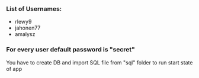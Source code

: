 ### List of Usernames:

- rlewy9
- jahonen77
- amalysz

### For every user default password is "secret"

You have to create DB and import SQL file from "sql" folder to run start state of app
